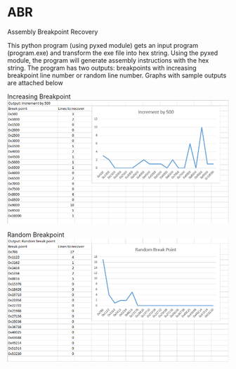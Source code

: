 # ABR
Assembly Breakpoint Recovery

This python program (using pyxed module) gets an input program (program.exe) and transform the exe file into hex string.
Using the pyxed module, the program will generate assembly instructions with the hex string.
The program has two outputs: breakpoints with increasing breakpoint line number or random line number.
Graphs with sample outputs are attached below

Increasing Breakpoint
![alt tag](https://github.com/ydy1128/ABR/blob/master/sample%20outputs/graph-output1.png)

Random Breakpoint
![alt tag](https://github.com/ydy1128/ABR/blob/master/sample%20outputs/graph-output2.png)
